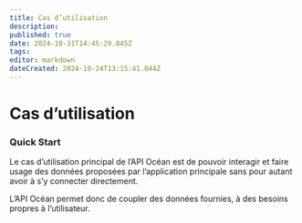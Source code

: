 ```yaml
---
title: Cas d’utilisation
description: 
published: true
date: 2024-10-31T14:45:29.845Z
tags: 
editor: markdown
dateCreated: 2024-10-24T13:15:41.044Z
---
```


# Cas d’utilisation

### Quick Start

Le cas d’utilisation principal de l’API Océan est de pouvoir interagir et faire usage des données proposées par l’application principale sans pour autant avoir à s’y connecter directement.

L’API Océan permet donc de coupler des données fournies, à des besoins propres à l’utilisateur.
